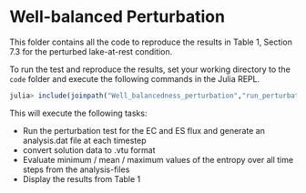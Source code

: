 # Well-balanced Perturbation

This folder contains all the code to reproduce the results in Table 1, Section 7.3 for the perturbed lake-at-rest condition. 

To run the test and reproduce the results, set your working directory to the `code` folder and execute the following commands in the Julia REPL.
```julia
julia> include(joinpath("Well_balancedness_perturbation","run_perturbation_test.jl"))
```
This will execute the following tasks:
- Run the perturbation test for the EC and ES flux and generate an analysis.dat file at each timestep
- convert solution data to .vtu format
- Evaluate minimum / mean / maximum values of the entropy over all time steps from the analysis-files
- Display the results from Table 1 
